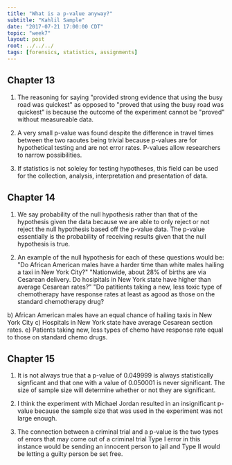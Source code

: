 ```yaml
---
title: "What is a p-value anyway?"
subtitle: "Kahlil Sample"
date: "2017-07-21 17:00:00 CDT"
topic: "week7"
layout: post
root: ../../../
tags: [forensics, statistics, assignments]
---
```

 
 
 
## Chapter 13

1. The reasoning for saying "provided strong evidence that using the busy road was quickest"
 as opposed to "proved that using the busy road was quickest" is because the outcome of the experiment cannot be "proved" without measureable data.

2. A very small p-value was found despite the difference in travel times between the two raoutes being trivial because p-values are for hypothetical testing and are not error rates. P-values allow researchers to narrow possibilities.

3. If statistics is not soleley for testing hypotheses, this field can be used for the collection, analysis, interpretation and presentation of data.

## Chapter 14

1. We say probability of the null hypothesis rather than that of the hypothesis given the data because we are able to only reject or not reject the null hypothesis based off the p-value data. The p-value essentially is the probability of receiving results given that the null hypothesis is true.

2. An example of the null hypothesis for each of these questions would be: 
"Do African American males have a harder time than white males hailing a taxi in New York City?"
"Nationwide, about 28% of births are via Cesarean delivery. Do hosipitals in New York state have higher than average Cesarean rates?"
"Do patitients taking a new, less toxic type of chemotherapy have response rates at least as agood as those on the standard chemotherapy drug?

b) African American males have an equal chance of hailing taxis in New York City
c) Hospitals in New York state have average Cesarean section rates.
e) Patients taking new, less types of chemo have response rate equal to those on standard chemo drugs.

## Chapter 15 

1. It is not always true that a p-value of 0.049999 is always statistically signficant and that one with a value of 0.050001 is never significant. The size of sample size will determine whether or not they are significant.

2. I think the experiment with Michael Jordan resulted in an insignificant p-value because the sample size that was used in the experiment was not large enough.

4. The connection between a criminal trial and a p-value is the two types of errors that may come out of a criminal trial Type I error in this instance would be sending an innocent person to jail and Type II would be letting a guilty person be set free. 
